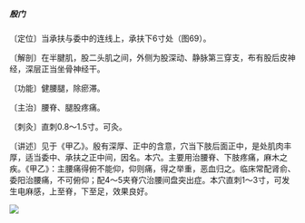 ##### 殷门

〔定位〕当承扶与委中的连线上，承扶下6寸处（图69）。

〔解剖〕在半腱肌，股二头肌之间，外侧为股深动、静脉第三穿支，布有股后皮神经，深层正当坐骨神经干。

〔功能〕健腰腿，除瘀滞。

〔主治〕腰脊、腿股疼痛。

〔刺灸〕直刺0.8〜1.5寸。可灸。

〔讲述〕见于《甲乙》。殷有深厚、正中的含意，穴当下肢后面正中，是处肌肉丰厚，适当委中、承扶之正中间，因名。本穴。主要用治腰脊、下肢疼痛，麻木之疾。《甲乙》：主腰痛得俯不能仰，仰则痛，得之举重，恶血归之。临床常配肾俞、委阳治腰痛，不可俯仰；配4〜5夹脊穴治腰间盘突出症。本穴直刺1〜3寸，可发生电麻感，上至脊，下至足，效果良好。

![](img/图69.jpg)
